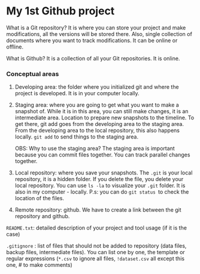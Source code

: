 # My 1st Github project

What is a Git repository? It is where you can store your project and make modifications, all the versions will be stored there. Also, single collection of documents where you want to track modifications. It can be online or offline. 

What is Github? It is a collection of all your Git repositories. It is online.

### Conceptual areas

1. Developing area: the folder where you initialized git and where the project is developed. It is in your computer locally.

2. Staging area: where you are going to get what you want to make a snapshot of. While it is in this area, you can still make changes, it is an intermediate area. Location to prepare new snapshots to the timeline. To get there, git add goes from the developing area to the staging area. From the developing area to the local repository, this also happens locally. `git add` to send things to the staging area.
   
   OBS: Why to use the staging area? The staging area is important because you can commit files together. You can track parallel changes together.

3. Local repository: where you save your snapshots. The `.git` is your local repository, it is a hidden folder. If you delete the file, you delete your local repository. You can use `ls -la` to visualize your `.git` folder. It is also in my computer - locally. P.s: you can do `git status `to check the location of the files.

4. Remote repository: github. We have to create a link between the git repository and github.



`README.txt`: detailed description of your project and tool usage (if it is the case)

`.gitignore` : list of files that should not be added to repository (data files, backup files, intermediate files). You can list one by one, the template or regular expressions (`*.csv` to ignore all files, `!dataset.csv` all except this one, # to make comments)
